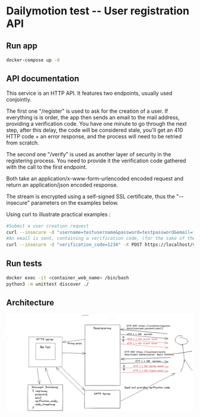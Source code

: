 # Dailymotion test -- User registration API

## Run app
```sh
docker-compose up -d
```
## API documentation
This service is an HTTP API. It features two endpoints, usually used conjointly.

The first one "/register" is used to ask for the creation of a user. If everything is is order, the app then sends an email to the mail address, providing a verification code. You have one minute to go through the next step, after this delay, the code will be considered stale, you'll get an 410 HTTP code + an error response, and the process will need to be retried from scratch.

The second one "/verify" is used as another layer of security in the registering process. You need to provide it the verification code gathered with the call to the first endpoint.

Both take an application/x-www-form-urlencoded encoded request and return an application/json encoded response.

The stream is encrypted using a self-signed SSL certificate, thus the "--insecure" parameters on the examples below.

Using curl to illustrate practical examples :

```sh
#Submit a user creation request
curl --insecure -d "username=testusername&password=testpassword&email=foo@bar.com" -X POST https://localhost/register
#An email is sent, containing a verification code, (for the sake of the exercise, the code is also returned by the previous request as an HTTP data) get that code and use it to validate the creation  
curl --insecure -d "verification_code=1234" -X POST https://localhost/verify
```
## Run tests
```sh
docker exec -it <container_web_name> /bin/bash      
python3 -m unittest discover ./
```

## Architecture
![plot](./assets/Architecture.png)

